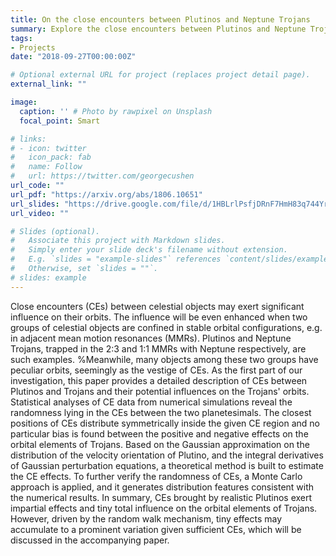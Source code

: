 ```yaml
---
title: On the close encounters between Plutinos and Neptune Trojans
summary: Explore the close encounters between Plutinos and Neptune Trojans and their potential dynamic effects with abundant numerical simulations and statistical analyses
tags:
- Projects
date: "2018-09-27T00:00:00Z"

# Optional external URL for project (replaces project detail page).
external_link: ""

image:
  caption: '' # Photo by rawpixel on Unsplash
  focal_point: Smart

# links:
# - icon: twitter
#   icon_pack: fab
#   name: Follow
#   url: https://twitter.com/georgecushen
url_code: ""
url_pdf: "https://arxiv.org/abs/1806.10651"
url_slides: "https://drive.google.com/file/d/1HBLrlPsfjDRnF7HmH83q744YrtZTyPfB/view"
url_video: ""

# Slides (optional).
#   Associate this project with Markdown slides.
#   Simply enter your slide deck's filename without extension.
#   E.g. `slides = "example-slides"` references `content/slides/example-slides.md`.
#   Otherwise, set `slides = ""`.
# slides: example
---
```


Close encounters (CEs) between celestial objects may exert significant influence on their orbits. The influence will be even enhanced when two groups of celestial objects are confined in stable orbital configurations, e.g. in adjacent mean motion resonances (MMRs). Plutinos and Neptune Trojans, trapped in the 2:3 and 1:1 MMRs with Neptune respectively, are such examples. %Meanwhile, many objects among these two groups have peculiar orbits, seemingly as the vestige of CEs. As the first part of our investigation, this paper provides a detailed description of CEs between Plutinos and Trojans and their potential influences on the Trojans' orbits. Statistical analyses of CE data from numerical simulations reveal the randomness lying in the CEs between the two planetesimals. The closest positions of CEs distribute symmetrically inside the given CE region and no particular bias is found between the positive and negative effects on the orbital elements of Trojans. Based on the Gaussian approximation on the distribution of the velocity orientation of Plutino, and the integral derivatives of Gaussian perturbation equations, a theoretical method is built to estimate the CE effects. To further verify the randomness of CEs, a Monte Carlo approach is applied, and it generates distribution features consistent with the numerical results. In summary, CEs brought by realistic Plutinos exert impartial effects and tiny total influence on the orbital elements of Trojans. However, driven by the random walk mechanism, tiny effects may accumulate to a prominent variation given sufficient CEs, which will be discussed in the accompanying paper.
